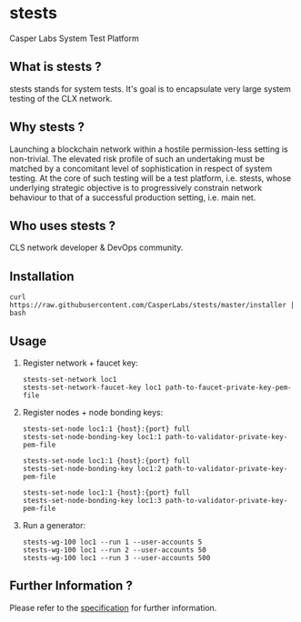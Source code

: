 stests
===============

Casper Labs System Test Platform


What is stests ?
--------------------------------------

stests stands for system tests.  It's goal is to encapsulate very large system testing of the CLX network.


Why stests ?
--------------------------------------

Launching a blockchain network within a hostile permission-less setting is non-trivial.  The elevated risk profile of such an undertaking must be matched by a concomitant level of sophistication in respect of system testing.  At the core of such testing will be a test platform, i.e. stests, whose underlying strategic objective is to progressively constrain network behaviour to that of a successful production setting, i.e. main net.


Who uses stests ?
--------------------------------------

CLS network developer & DevOps community.


Installation
--------

```
curl https://raw.githubusercontent.com/CasperLabs/stests/master/installer | bash
```

Usage
--------

1.  Register network + faucet key:

    ```
    stests-set-network loc1
    stests-set-network-faucet-key loc1 path-to-faucet-private-key-pem-file
    ```

2.  Register nodes + node bonding keys:

    ```
    stests-set-node loc1:1 {host}:{port} full
    stests-set-node-bonding-key loc1:1 path-to-validator-private-key-pem-file

    stests-set-node loc1:1 {host}:{port} full
    stests-set-node-bonding-key loc1:2 path-to-validator-private-key-pem-file

    stests-set-node loc1:1 {host}:{port} full
    stests-set-node-bonding-key loc1:3 path-to-validator-private-key-pem-file
    ```

3.  Run a generator:

    ```
    stests-wg-100 loc1 --run 1 --user-accounts 5
    stests-wg-100 loc1 --run 2 --user-accounts 50
    stests-wg-100 loc1 --run 3 --user-accounts 500
    ```

Further Information ?
--------------------------------------

Please refer to the [specification](https://casperlabs.atlassian.net/wiki/spaces/TEST/pages/156827909/Test+Platform+Specification) for further information.
